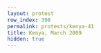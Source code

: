 ```yaml
---
layout: protest
row_index: 398
permalink: protests/kenya-41
title: Kenya, March 2009
hidden: true
---
```

